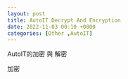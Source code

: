 ```yaml
---
layout: post
title: AutoIT Decrypt And Encryption
date: 2022-11-03 00:10 +0800
categories: [Other ,AutoIT]
---
```


AutoIT的加密 與 解密

加密
<script>

      #include <Crypt.au3>           ;  
      #include <MsgBoxConstants.au3> ; 

      $sSourceData = "Yyds2241" ; 待加密資料
      $sKey = "iamisakey"         ; 加密用的 key
      $algorithm = $CALG_RC4      ; 
      $bEecrypted = _Crypt_EncryptData($sSourceData, $sKey, $algorithm);開始加密

      MsgBox($MB_SYSTEMMODAL, 'Binary Eecrypted', $bEecrypted);

      ClipPut( $bEecrypted) ;使用複製指令取得加密後的字串


解密
<script>

    #include <Crypt.au3>           ;  
    #include <MsgBoxConstants.au3> ; 
    $sKey = "iamisakey"         ; 加密關鍵字
    $algorithm = $CALG_RC4      ;  

 

    Func Decrypt($bEecrypted )
    ;MsgBox($MB_SYSTEMMODAL, '開始解密', $bEecrypted)
    $bDecrypted = _Crypt_DecryptData($bEecrypted, $sKey, $algorithm);開始解密
    Return  BinaryToString($bDecrypted);獲得解密後的資料
    EndFunc   ;==>Test_Numparams

